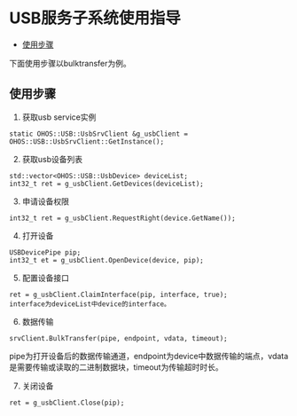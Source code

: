 # USB服务子系统使用指导<a name="ZH-CN_TOPIC_0000001077367159"></a>

-   [使用步骤](#section18816105182315)

下面使用步骤以bulktransfer为例。

## 使用步骤<a name="section18816105182315"></a>

1.  获取usb service实例

```
static OHOS::USB::UsbSrvClient &g_usbClient = OHOS::USB::UsbSrvClient::GetInstance();
```

2.  获取usb设备列表

```
std::vector<OHOS::USB::UsbDevice> deviceList;
int32_t ret = g_usbClient.GetDevices(deviceList);
```

3.  申请设备权限

```
int32_t ret = g_usbClient.RequestRight(device.GetName());
```

4.  打开设备

```
USBDevicePipe pip;
int32_t et = g_usbClient.OpenDevice(device, pip);
```

5.  配置设备接口

```
ret = g_usbClient.ClaimInterface(pip, interface, true);
interface为deviceList中device的interface。
```

6.  数据传输

```
srvClient.BulkTransfer(pipe, endpoint, vdata, timeout);
```
pipe为打开设备后的数据传输通道，endpoint为device中数据传输的端点，vdata是需要传输或读取的二进制数据块，timeout为传输超时时长。

7.  关闭设备

```
ret = g_usbClient.Close(pip);
```
